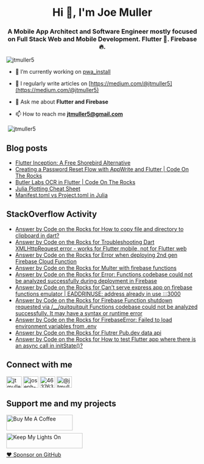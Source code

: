 <h1 align="center">Hi 👋, I'm Joe Muller</h1>
<h3 align="center">A Mobile App Architect and Software Engineer mostly focused on Full Stack Web and Mobile Development. Flutter 💙. Firebase 🔥.</h3>

<p align="left"> <img src="https://komarev.com/ghpvc/?username=jtmuller5&label=Profile%20views&color=0e75b6&style=flat" alt="jtmuller5" /> </p>

- 🔭 I’m currently working on [pwa_install](https://github.com/jtmuller5/pwa_install)

- 📝 I regularly write articles on [https://medium.com/@jtmuller5](https://medium.com/@jtmuller5)

- 💬 Ask me about **Flutter and Firebase**

- 📫 How to reach me **jtmuller5@gmail.com**
<p>&nbsp;<img align="center" src="https://github-readme-stats.vercel.app/api?username=jtmuller5&show_icons=true&locale=en" alt="jtmuller5" /></p>


## Blog posts
<!-- MEDIUM-STORY-LIST:START -->
- [Flutter Inception: A Free Shorebird Alternative](https://jtmuller5.medium.com/flutter-inception-18e2e8217fb?source=rss-832e1120db1f------2)
- [Creating a Password Reset Flow with AppWrite and Flutter | Code On The Rocks](https://jtmuller5.medium.com/creating-a-password-reset-flow-with-appwrite-and-flutter-code-on-the-rocks-9db556be3cb7?source=rss-832e1120db1f------2)
- [Butler Labs OCR in Flutter | Code On The Rocks](https://jtmuller5.medium.com/butler-labs-ocr-in-flutter-code-on-the-rocks-423518f2713a?source=rss-832e1120db1f------2)
- [Julia Plotting Cheat Sheet](https://jtmuller5.medium.com/julia-plotting-cheat-sheet-fc67086f8c17?source=rss-832e1120db1f------2)
- [Manifest.toml vs Project.toml in Julia](https://jtmuller5.medium.com/manifest-toml-vs-project-toml-in-julia-21ecbad6f92f?source=rss-832e1120db1f------2)
<!-- MEDIUM-STORY-LIST:END -->

## StackOverflow Activity
<!-- STACKOVERFLOW:START -->
- [Answer by Code on the Rocks for How to copy file and directory to clipboard in dart?](https://stackoverflow.com/questions/76106809/how-to-copy-file-and-directory-to-clipboard-in-dart/77020416#77020416)
- [Answer by Code on the Rocks for Troubleshooting Dart XMLHttpRequest error - works for Flutter mobile, not for Flutter web](https://stackoverflow.com/questions/67190192/troubleshooting-dart-xmlhttprequest-error-works-for-flutter-mobile-not-for-fl/77011608#77011608)
- [Answer by Code on the Rocks for Error when deploying 2nd gen Firebase Cloud Function](https://stackoverflow.com/questions/76829663/error-when-deploying-2nd-gen-firebase-cloud-function/77011561#77011561)
- [Answer by Code on the Rocks for Multer with firebase functions](https://stackoverflow.com/questions/47589591/multer-with-firebase-functions/77011052#77011052)
- [Answer by Code on the Rocks for Error: Functions codebase could not be analyzed successfully during deployment in Firebase](https://stackoverflow.com/questions/76666908/error-functions-codebase-could-not-be-analyzed-successfully-during-deployment-i/77010621#77010621)
- [Answer by Code on the Rocks for Can&#39;t serve express app on firebase functions emulator | EADDRINUSE: address already in use :::3000](https://stackoverflow.com/questions/70631543/cant-serve-express-app-on-firebase-functions-emulator-eaddrinuse-address-alr/77010602#77010602)
- [Answer by Code on the Rocks for Firebase Function shutdown requested via /__/quitquitquit Functions codebase could not be analyzed successfully. It may have a syntax or runtime error](https://stackoverflow.com/questions/76578094/firebase-function-shutdown-requested-via-quitquitquit-functions-codebase-cou/77010580#77010580)
- [Answer by Code on the Rocks for FirebaseError: Failed to load environment variables from .env](https://stackoverflow.com/questions/76021514/firebaseerror-failed-to-load-environment-variables-from-env/77010512#77010512)
- [Answer by Code on the Rocks for Flutrer Pub.dev data api](https://stackoverflow.com/questions/61269510/flutrer-pub-dev-data-api/77008728#77008728)
- [Answer by Code on the Rocks for How to test Flutter app where there is an async call in initState&lpar;&rpar;?](https://stackoverflow.com/questions/53511473/how-to-test-flutter-app-where-there-is-an-async-call-in-initstate/76957293#76957293)
<!-- STACKOVERFLOW:END -->

## Connect with me
<p align="left">
<a href="https://twitter.com/CodeOnTheRocks_" target="_blank"><img align="center" src="https://raw.githubusercontent.com/rahuldkjain/github-profile-readme-generator/master/src/images/icons/Social/twitter.svg" alt="jtmuller5" height="30" width="40" /></a>
<a href="https://linkedin.com/in/joseph-muller-iii-59671a10a" target="_blank"><img align="center" src="https://raw.githubusercontent.com/rahuldkjain/github-profile-readme-generator/master/src/images/icons/Social/linked-in-alt.svg" alt="joseph-muller-iii-59671a10a" height="30" width="40" /></a>
<a href="https://stackoverflow.com/users/12806961" target="_blank"><img align="center" src="https://raw.githubusercontent.com/rahuldkjain/github-profile-readme-generator/master/src/images/icons/Social/stack-overflow.svg" alt="4637638" height="30" width="40" /></a>
<a href="https://medium.com/@jtmuller5" target="_blank"><img align="center" src="https://raw.githubusercontent.com/rahuldkjain/github-profile-readme-generator/master/src/images/icons/Social/medium.svg" alt="@jtmuller5" height="30" width="40" /></a>
</p>

## Support me and my projects

<a href="https://buymeacoffee.com/mullr" target="_blank"><img align="left" src="https://cdn.buymeacoffee.com/buttons/default-orange.png" alt="Buy Me A Coffee" height="41" width="174"></a>
<br>
<br>

<a href="https://keepmylightson.xyz/support/joemuller" target="_blank"><img align="left" src="https://cdn.jsdelivr.net/gh/jtmuller5/strike/socials/Keep My Lights On BWY.png" alt="Keep My Lights On" height="40" width="200"></a>
<br>
<br>

[:heart: Sponsor on GitHub](https://github.com/sponsors/jtmuller5) 
